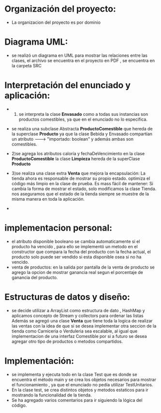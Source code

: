 # Organización del proyecto:
- La organizacion del proyecto es por dominio

# Diagrama UML:
- se realizó un diagrama en UML para mostrar las relaciones entre las clases, el archivo se encuentra en el proyecto en PDF , se encuentra en la carpeta SRC

# Interpretación del enunciado y aplicación:
- 1) se interpreta  la clase  **Envasado**  como a todas sus instancias son productos comestibles,  ya que en el enunciado no lo especifica.
- se realiza una subclase  Abstracta  **ProductoComestible** que hereda de la superclase **Producto**  ya que  la clase Bebida y 
  Envasado compartían un atributo  ---> "importado:  boolean"  y además ambas son comestibles.
 
- 2)se agrega los atributos  caloría y fechaDeVencimiento en la clase **ProductoComestible** 
  la clase **Limpieza** hereda de la superClase **Producto**

- 3)se realiza una clase extra **Venta** que mejora la  encapsulación: La tienda ahora es responsable de mostrar su propio estado.
  optimiza el código más limpio en la clase de prueba.
  Es mass fácil de mantener: Si cambia la forma de mostrar el estado, solo modificamos la clase Tienda.
  nos aseguramos que el estado de la tienda siempre se muestre de la misma manera en toda la aplicación.
- 
# implementacion personal:
- el atributo disponible booleano se cambia automaticamente si el producto ha vencido , para ello  se implementó un metodo en el constructor
 que compara la fecha del producto con la fecha actual,  el producto solo puede ser vendido si esta disponible osea si no ha vencido.
- venta de productos:  en la salida por pantalla de la venta de producto se agrego la opcion de mostrar ganancia real segun el porcentaje de ganancia del producto.
# Estructuras de datos y diseño:

- se decide utilizar a ArrayList como estructura de dato , HashMap y aplicamos concepto de Stream y collectors para ordenar las listas
  Además se agregó una clase **Venta** que tiene toda la logica de realizar las ventas con la idea de que si se desea implementar
  otra seccion de la tienda como Carniceria o Verduleria sea escalable, al igual que implementacion  de una interfaz Comestible  por si a futuro se desea agregar otro tipo de productos o metodos compartidos.

# Implementación:
- se implementa y ejecuta todo en la clase Test que es donde se encuentra el método main y
  se crea los objetos necesarios para mostrar el funcionamiento , ya que el enunciado no pedía utilizar TestUnitarios.
- En la clase test, se crea distintos objetos y metodos estaticos para ir mostrando la funcionalidad de la tienda.
- Se ha agregado varios comentarios para ir siguiendo la lógica del código.
